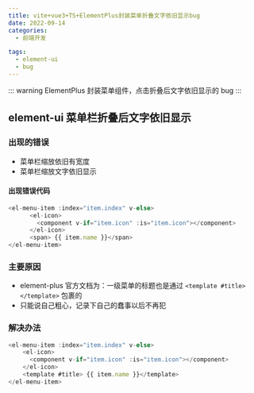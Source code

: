 ```yaml
---
title: vite+vue3+TS+ElementPlus封装菜单折叠文字依旧显示bug
date: 2022-09-14
categories:
  - 前端开发

tags:
  - element-ui
  - bug
---
```


::: warning 
ElementPlus 封装菜单组件，点击折叠后文字依旧显示的 bug 
:::

<!-- more -->

## element-ui 菜单栏折叠后文字依旧显示

### 出现的错误

- 菜单栏缩放依旧有宽度
- 菜单栏缩放文字依旧显示

#### 出现错误代码
```js
<el-menu-item :index="item.index" v-else>
      <el-icon>
        <component v-if="item.icon" :is="item.icon"></component>
      </el-icon>
      <span> {{ item.name }}</span>
</el-menu-item>
```
### 主要原因

- element-plus 官方文档为：一级菜单的标题也是通过 `<template #title></template>` 包裹的
- 只能说自己粗心，记录下自己的蠢事以后不再犯

### 解决办法
```js
<el-menu-item :index="item.index" v-else>
    <el-icon>
      <component v-if="item.icon" :is="item.icon"></component>
    </el-icon>
    <template #title> {{ item.name }}</template>
</el-menu-item>
```

